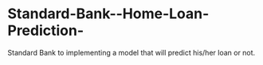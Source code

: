 # Standard-Bank--Home-Loan-Prediction-
Standard Bank to implementing a model that will predict his/her loan or not.
